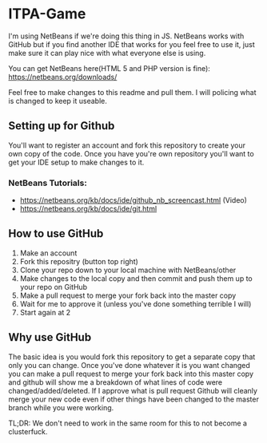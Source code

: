 # ITPA-Game
I'm using NetBeans if we're doing this thing in JS. NetBeans works with GitHub but if you find another IDE that works for you feel free to use it, just make sure it can play nice with what everyone else is using.

You can get NetBeans here(HTML 5 and PHP version is fine): https://netbeans.org/downloads/

Feel free to make changes to this readme and pull them. I will policing what is changed to keep it useable.

## Setting up for Github
You'll want to register an account and fork this repository to create your own copy of the code. Once you have you're own repository you'll want to get your IDE setup to make changes to it.

### NetBeans Tutorials:
- https://netbeans.org/kb/docs/ide/github_nb_screencast.html (Video)
- https://netbeans.org/kb/docs/ide/git.html

## How to use GitHub
1. Make an account
2. Fork this repositry (button top right)
3. Clone your repo down to your local machine with NetBeans/other
4. Make changes to the local copy and then commit and push them up to your repo on GitHub
5. Make a pull request to merge your fork back into the master copy
6. Wait for me to approve it (unless you've done something terrible I will)
7. Start again at 2

## Why use GitHub
The basic idea is you would fork this repository to get a separate copy that only you can change. Once you've done whatever it is you want changed you can make a pull request to merge your fork back into this master copy and github will show me a breakdown of what lines of code were changed/added/deleted. If I approve what is pull request Github will cleanly merge your new code even if other things have been changed to the master branch while you were working.

TL;DR: We don't need to work in the same room for this to not become a clusterfuck.
